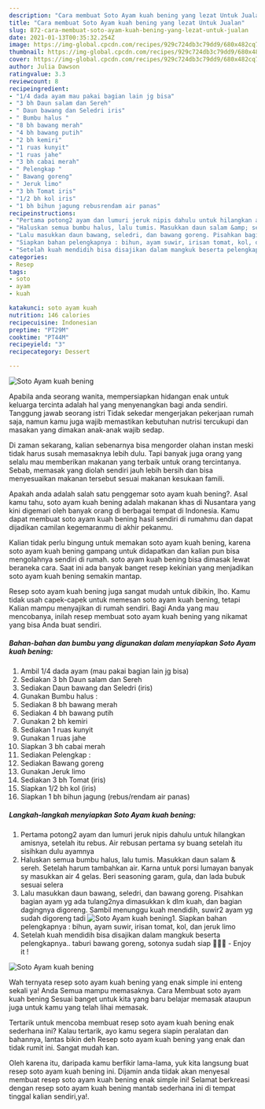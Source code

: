 ```yaml
---
description: "Cara membuat Soto Ayam kuah bening yang lezat Untuk Jualan"
title: "Cara membuat Soto Ayam kuah bening yang lezat Untuk Jualan"
slug: 872-cara-membuat-soto-ayam-kuah-bening-yang-lezat-untuk-jualan
date: 2021-01-13T00:35:32.254Z
image: https://img-global.cpcdn.com/recipes/929c724db3c79dd9/680x482cq70/soto-ayam-kuah-bening-foto-resep-utama.jpg
thumbnail: https://img-global.cpcdn.com/recipes/929c724db3c79dd9/680x482cq70/soto-ayam-kuah-bening-foto-resep-utama.jpg
cover: https://img-global.cpcdn.com/recipes/929c724db3c79dd9/680x482cq70/soto-ayam-kuah-bening-foto-resep-utama.jpg
author: Julia Dawson
ratingvalue: 3.3
reviewcount: 8
recipeingredient:
- "1/4 dada ayam mau pakai bagian lain jg bisa"
- "3 bh Daun salam dan Sereh"
- " Daun bawang dan Seledri iris"
- " Bumbu halus "
- "8 bh bawang merah"
- "4 bh bawang putih"
- "2 bh kemiri"
- "1 ruas kunyit"
- "1 ruas jahe"
- "3 bh cabai merah"
- " Pelengkap "
- " Bawang goreng"
- " Jeruk limo"
- "3 bh Tomat iris"
- "1/2 bh kol iris"
- "1 bh bihun jagung rebusrendam air panas"
recipeinstructions:
- "Pertama potong2 ayam dan lumuri jeruk nipis dahulu untuk hilangkan amisnya, setelah itu rebus. Air rebusan pertama sy buang setelah itu sisihkan dulu ayamnya"
- "Haluskan semua bumbu halus, lalu tumis. Masukkan daun salam &amp; sereh. Setelah harum tambahkan air. Karna untuk porsi lumayan banyak sy masukkan air 4 gelas. Beri seasoning garam, gula, dan lada bubuk sesuai selera"
- "Lalu masukkan daun bawang, seledri, dan bawang goreng. Pisahkan bagian ayam yg ada tulang2nya dimasukkan k dlm kuah, dan bagian dagingnya digoreng. Sambil menunggu kuah mendidih, suwir2 ayam yg sudah digoreng tadi"
- "Siapkan bahan pelengkapnya : bihun, ayam suwir, irisan tomat, kol, dan jeruk limo"
- "Setelah kuah mendidih bisa disajikan dalam mangkuk beserta pelengkapnya.. taburi bawang goreng, sotonya sudah siap 🤗🤗🤗 Enjoy it !"
categories:
- Resep
tags:
- soto
- ayam
- kuah

katakunci: soto ayam kuah 
nutrition: 146 calories
recipecuisine: Indonesian
preptime: "PT29M"
cooktime: "PT44M"
recipeyield: "3"
recipecategory: Dessert

---
```



![Soto Ayam kuah bening](https://img-global.cpcdn.com/recipes/929c724db3c79dd9/680x482cq70/soto-ayam-kuah-bening-foto-resep-utama.jpg)

Apabila anda seorang wanita, mempersiapkan hidangan enak untuk keluarga tercinta adalah hal yang menyenangkan bagi anda sendiri. Tanggung jawab seorang istri Tidak sekedar mengerjakan pekerjaan rumah saja, namun kamu juga wajib memastikan kebutuhan nutrisi tercukupi dan masakan yang dimakan anak-anak wajib sedap.

Di zaman  sekarang, kalian sebenarnya bisa mengorder olahan instan meski tidak harus susah memasaknya lebih dulu. Tapi banyak juga orang yang selalu mau memberikan makanan yang terbaik untuk orang tercintanya. Sebab, memasak yang diolah sendiri jauh lebih bersih dan bisa menyesuaikan makanan tersebut sesuai makanan kesukaan famili. 



Apakah anda adalah salah satu penggemar soto ayam kuah bening?. Asal kamu tahu, soto ayam kuah bening adalah makanan khas di Nusantara yang kini digemari oleh banyak orang di berbagai tempat di Indonesia. Kamu dapat membuat soto ayam kuah bening hasil sendiri di rumahmu dan dapat dijadikan camilan kegemaranmu di akhir pekanmu.

Kalian tidak perlu bingung untuk memakan soto ayam kuah bening, karena soto ayam kuah bening gampang untuk didapatkan dan kalian pun bisa mengolahnya sendiri di rumah. soto ayam kuah bening bisa dimasak lewat beraneka cara. Saat ini ada banyak banget resep kekinian yang menjadikan soto ayam kuah bening semakin mantap.

Resep soto ayam kuah bening juga sangat mudah untuk dibikin, lho. Kamu tidak usah capek-capek untuk memesan soto ayam kuah bening, tetapi Kalian mampu menyajikan di rumah sendiri. Bagi Anda yang mau mencobanya, inilah resep membuat soto ayam kuah bening yang nikamat yang bisa Anda buat sendiri.

<!--inarticleads1-->

##### Bahan-bahan dan bumbu yang digunakan dalam menyiapkan Soto Ayam kuah bening:

1. Ambil 1/4 dada ayam (mau pakai bagian lain jg bisa)
1. Sediakan 3 bh Daun salam dan Sereh
1. Sediakan  Daun bawang dan Seledri (iris)
1. Gunakan  Bumbu halus :
1. Sediakan 8 bh bawang merah
1. Sediakan 4 bh bawang putih
1. Gunakan 2 bh kemiri
1. Sediakan 1 ruas kunyit
1. Gunakan 1 ruas jahe
1. Siapkan 3 bh cabai merah
1. Sediakan  Pelengkap :
1. Sediakan  Bawang goreng
1. Gunakan  Jeruk limo
1. Sediakan 3 bh Tomat (iris)
1. Siapkan 1/2 bh kol (iris)
1. Siapkan 1 bh bihun jagung (rebus/rendam air panas)




<!--inarticleads2-->

##### Langkah-langkah menyiapkan Soto Ayam kuah bening:

1. Pertama potong2 ayam dan lumuri jeruk nipis dahulu untuk hilangkan amisnya, setelah itu rebus. Air rebusan pertama sy buang setelah itu sisihkan dulu ayamnya
1. Haluskan semua bumbu halus, lalu tumis. Masukkan daun salam &amp; sereh. Setelah harum tambahkan air. Karna untuk porsi lumayan banyak sy masukkan air 4 gelas. Beri seasoning garam, gula, dan lada bubuk sesuai selera
1. Lalu masukkan daun bawang, seledri, dan bawang goreng. Pisahkan bagian ayam yg ada tulang2nya dimasukkan k dlm kuah, dan bagian dagingnya digoreng. Sambil menunggu kuah mendidih, suwir2 ayam yg sudah digoreng tadi
<img src="//assets-global.cpcdn.com/assets/icons/button_play-2c75c40dde080a61004c1f40b05d8f140eaff45d7e9e6481dc71c63d2e7c4909.png" alt="Soto Ayam kuah bening">1. Siapkan bahan pelengkapnya : bihun, ayam suwir, irisan tomat, kol, dan jeruk limo
1. Setelah kuah mendidih bisa disajikan dalam mangkuk beserta pelengkapnya.. taburi bawang goreng, sotonya sudah siap 🤗🤗🤗 - Enjoy it !
<img src="//assets-global.cpcdn.com/assets/icons/button_play-2c75c40dde080a61004c1f40b05d8f140eaff45d7e9e6481dc71c63d2e7c4909.png" alt="Soto Ayam kuah bening">



Wah ternyata resep soto ayam kuah bening yang enak simple ini enteng sekali ya! Anda Semua mampu memasaknya. Cara Membuat soto ayam kuah bening Sesuai banget untuk kita yang baru belajar memasak ataupun juga untuk kamu yang telah lihai memasak.

Tertarik untuk mencoba membuat resep soto ayam kuah bening enak sederhana ini? Kalau tertarik, ayo kamu segera siapin peralatan dan bahannya, lantas bikin deh Resep soto ayam kuah bening yang enak dan tidak rumit ini. Sangat mudah kan. 

Oleh karena itu, daripada kamu berfikir lama-lama, yuk kita langsung buat resep soto ayam kuah bening ini. Dijamin anda tiidak akan menyesal membuat resep soto ayam kuah bening enak simple ini! Selamat berkreasi dengan resep soto ayam kuah bening mantab sederhana ini di tempat tinggal kalian sendiri,ya!.

